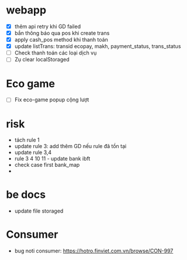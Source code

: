 
#  webapp
- [x] thêm api retry khi GD failed
- [x] bắn thông báo qua pos khi create trans
- [x] apply cash_pos method khi thanh toán
- [x] update listTrans: transid ecopay, makh, payment_status, trans_status 
- [ ]  Check thanh toán các loại dịch vụ
- [ ] Zụ clear localStoraged 

# Eco game

- [ ] Fix eco-game popup cộng lượt
# risk
- tách rule 1
- update rule 3: add thêm GD nếu rule đã tồn tại
- update rule 3,4 
- rule 3 4 10 11 - update bank ibft
- check case first bank_map
- 

# be docs
- update file storaged


# Consumer

- bug noti consumer: https://hotro.finviet.com.vn/browse/CON-997











